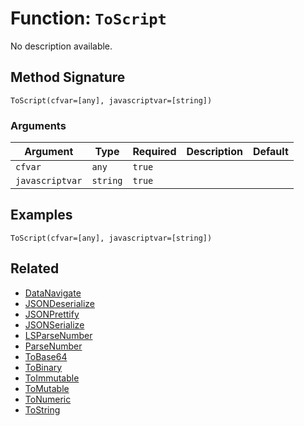 [comment]: # (Note: This documentation is generated dynamically in the build process.  To modify the contents, change the javadoc on the _invoke method of the BIF class)

# Function: `ToScript`

No description available.

## Method Signature

```
ToScript(cfvar=[any], javascriptvar=[string])
```

### Arguments


| Argument | Type | Required | Description | Default |
|----------|------|----------|-------------|---------|
| `cfvar` | `any` | `true` |  |  |
| `javascriptvar` | `string` | `true` |  |  |

## Examples

```
ToScript(cfvar=[any], javascriptvar=[string])
```

## Related

  * [DataNavigate](./DataNavigate.md)
  * [JSONDeserialize](./JSONDeserialize.md)
  * [JSONPrettify](./JSONPrettify.md)
  * [JSONSerialize](./JSONSerialize.md)
  * [LSParseNumber](./LSParseNumber.md)
  * [ParseNumber](./ParseNumber.md)
  * [ToBase64](./ToBase64.md)
  * [ToBinary](./ToBinary.md)
  * [ToImmutable](./ToImmutable.md)
  * [ToMutable](./ToMutable.md)
  * [ToNumeric](./ToNumeric.md)
  * [ToString](./ToString.md)
